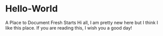 # Hello-World
A Place to Document Fresh Starts
Hi all, I am pretty new here but I think I like this place. 
If you are reading this, I wish you a good day!
